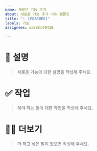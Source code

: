 ```yaml
---
name: 새로운 기능 추가
about: 새로운 기능 추가 이슈 템플릿
title: "✨ [FEATURE]"
labels: 기능
assignees: marshot9420

---
```


# 📄 설명
> 새로운 기능에 대한 설명을 작성해 주세요.

# ✅ 작업
> 해야 하는 일에 대한 작업을 작성해 주세요.

# 🙋🏻 더보기
> 더 하고 싶은 말이 있으면 작성해 주세요.

